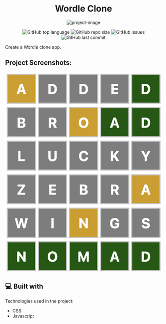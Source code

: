 <h1 align="center" id="title">Wordle Clone</h1>

<p align="center"><img src="https://socialify.git.ci/Spawn9986/wordle-clone/image?language=1&amp;name=1&amp;owner=1&amp;theme=Auto" alt="project-image"></p>

<p align="center">
<img alt="GitHub top language" src="https://img.shields.io/github/languages/top/Spawn9986/wordle-clone?logo=GitHub&style=flat-square"> <img alt="GitHub repo size" src="https://img.shields.io/github/repo-size/Spawn9986/wordle-clone?logo=Github&style=flat-square"> <img alt="GitHub issues" src="https://img.shields.io/github/issues/Spawn9986/wordle-clone?logo=GitHub&style=flat-square"> <img alt="GitHub last commit" src="https://img.shields.io/github/last-commit/Spawn9986/wordle-clone?logo=GitHub&style=flat-square">
</p>

<p id="description">Create a Wordle clone app.</p>

<h2>Project Screenshots:</h2>

<img src="https://github.com/Spawn9986/wordle-clone/blob/main/Pics/Wordle%20Screenshot.png" alt="project-flow-chart" width="513" height="644" align="center"/>

<h2>💻 Built with</h2>

Technologies used in the project:

- CSS
- Javascript
